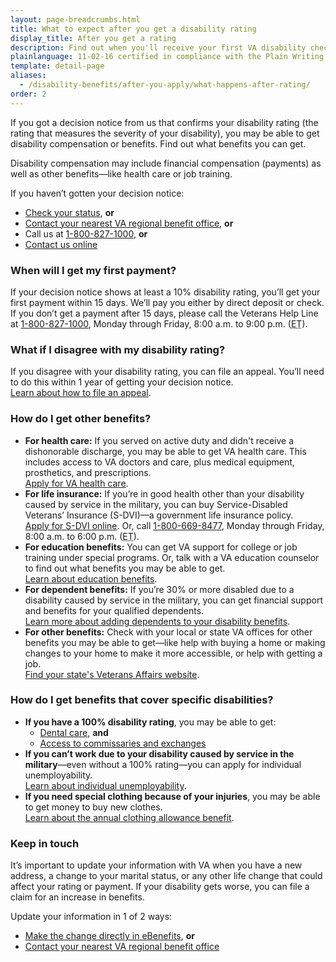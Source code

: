 ```yaml
---
layout: page-breadcrumbs.html
title: What to expect after you get a disability rating
display_title: After you get a rating
description: Find out when you'll receive your first VA disability check and what to expect after you get a disability rating for a service-connected condition.
plainlanguage: 11-02-16 certified in compliance with the Plain Writing Act
template: detail-page
aliases:
  - /disability-benefits/after-you-apply/what-happens-after-rating/
order: 2
---
```


<div itemscope itemtype="http://schema.org/FAQPage">
<div itemprop="description" class="va-introtext">

If you got a decision notice from us that confirms your disability rating (the rating that measures the severity of your disability), you may be able to get disability compensation or benefits. Find out what benefits you can get.

</div>

<div class="call-out usa-content" markdown="1">

Disability compensation may include financial compensation (payments) as well as other benefits—like health care or job training.

If you haven’t gotten your decision notice:

- [Check your status](/track-claims/), **or**
- [Contact your nearest VA regional benefit office](/find-locations/?facilityType=benefits), **or**
- Call us at <a href="tel:+1-800-827-1000">1-800-827-1000</a>, **or**
- [Contact us online](https://iris.custhelp.com/app/ask/session/L3RpbWUvMTQ4MTgwOTI0My9zaWQvbnNTbnViNm4%3D)
</div>

<div itemscope itemtype="http://schema.org/Question">

<h3 itemprop="name">When will I get my first payment?</h3>
<div itemprop="acceptedAnswer" itemscope itemtype="http://schema.org/Answer">
<div itemprop="text">

If your decision notice shows at least a 10% disability rating, you’ll get your first payment within 15 days. We’ll pay you either by direct deposit or check. If you don’t get a payment after 15 days, please call the Veterans Help Line at <a href="tel:+1-800-827-1000">1-800-827-1000</a>, Monday through Friday, 8:00 a.m. to 9:00 p.m. (<abbr title="eastern time">ET</abbr>).

</div>
</div>
</div>

<div itemscope itemtype="http://schema.org/Question">

<h3 itemprop="name">What if I disagree with my disability rating?</h3>
<div itemprop="acceptedAnswer" itemscope itemtype="http://schema.org/Answer">
<div itemprop="text">

If you disagree with your disability rating, you can file an appeal. You’ll need to do this within 1 year of getting your decision notice. <br>
[Learn about how to file an appeal](/disability/file-an-appeal/).

</div>
</div>
</div>

<div itemscope itemtype="http://schema.org/Question">

<h3 itemprop="name">How do I get other benefits?</h3>
<div itemprop="acceptedAnswer" itemscope itemtype="http://schema.org/Answer">
<div itemprop="text">

- **For health care:** If you served on active duty and didn't receive a dishonorable discharge, you may be able to get VA health care. This includes access to VA doctors and care, plus medical equipment, prosthetics, and prescriptions. <br>
[Apply for VA health care](/health-care/how-to-apply/).
- **For life insurance:** If you’re in good health other than your disability caused by service in the military, you can buy Service-Disabled Veterans’ Insurance (S-DVI)—a government life insurance policy.<br>
[Apply for S-DVI online](https://www.benefits.va.gov/insurance/s-dvi.asp). Or, call <a href="tel:+18006698477">1-800-669-8477</a>, Monday through Friday, 8:00 a.m. to 6:00 p.m. (<abbr title="eastern time">ET</abbr>).
- **For education benefits:** You can get VA support for college or job training under special programs. Or, talk with a VA education counselor to find out what benefits you may be able to get. <br>
[Learn about education benefits](/education/).
- **For dependent benefits:** If you’re 30% or more disabled due to a disability caused by service in the military, you can get financial support and benefits for your qualified dependents.<br>
[Learn more about adding dependents to your disability benefits](/disability/add-remove-dependent/).
- **For other benefits:** Check with your local or state VA offices for other benefits you may be able to get—like help with buying a home or making changes to your home to make it more accessible, or help with getting a job. <br>
[Find your state's Veterans Affairs website](https://www.va.gov/statedva.htm).

</div>
</div>
</div>

<div itemscope itemtype="http://schema.org/Question">

<h3 itemprop="name"> How do I get benefits that cover specific disabilities?</h3>
<div itemprop="acceptedAnswer" itemscope itemtype="http://schema.org/Answer">
<div itemprop="text">

- **If you have a 100% disability rating**, you may be able to get:
  - [Dental care](/disability/eligibility/special-claims/dental-care/), **and**
  - [Access to commissaries and exchanges](http://www.militaryonesource.mil/on-and-off-base-living/commissaries-exchanges)
- **If you can’t work due to your disability caused by service in the military**—even without a 100% rating—you can apply for individual unemployability. <br>
[Learn about individual unemployability](/disability/eligibility/special-claims/unemployability/).
- **If you need special clothing because of your injuries**, you may be able to get money to buy new clothes. <br>
[Learn about the annual clothing allowance benefit](/disability/eligibility/special-claims/clothing-allowance/).

</div>
</div>
</div>
</div>

### Keep in touch
It’s important to update your information with VA when you have a new address, a change to your marital status, or any other life change that could affect your rating or payment. If your disability gets worse, you can file a claim for an increase in benefits.

Update your information in 1 of 2 ways:
- [Make the change directly in eBenefits](https://www.ebenefits.va.gov/ebenefits/about/feature?feature=dependent-compensation), **or**
- [Contact your nearest VA regional benefit office](/find-locations/?facilityType=benefits)
